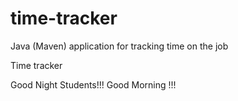 # time-tracker
Java (Maven) application for tracking time on the job

Time tracker

Good Night Students!!!
Good Morning !!!
